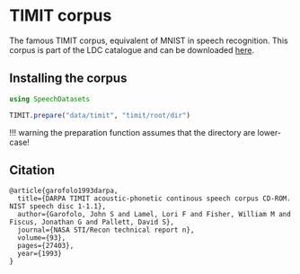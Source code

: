 # TIMIT corpus

The famous TIMIT corpus, equivalent of MNIST in speech recognition.
This corpus is part of the LDC catalogue and can be downloaded
[here](https://catalog.ldc.upenn.edu/LDC93S1).

## Installing the corpus

```julia
using SpeechDatasets

TIMIT.prepare("data/timit", "timit/root/dir")
```

!!! warning
    the preparation function assumes that the directory are lower-case!

## Citation

```
@article{garofolo1993darpa,
  title={DARPA TIMIT acoustic-phonetic continous speech corpus CD-ROM. NIST speech disc 1-1.1},
  author={Garofolo, John S and Lamel, Lori F and Fisher, William M and Fiscus, Jonathan G and Pallett, David S},
  journal={NASA STI/Recon technical report n},
  volume={93},
  pages={27403},
  year={1993}
}
```

